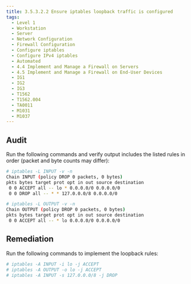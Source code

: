 ```yaml
---
title: 3.5.3.2.2 Ensure iptables loopback traffic is configured
tags:
  - Level 1
  - Workstation
  - Server
  - Network Configuration
  - Firewall Configuration
  - Configure iptables
  - Configure IPv4 iptables
  - Automated
  - 4.4 Implement and Manage a Firewall on Servers
  - 4.5 Implement and Manage a Firewall on End-User Devices
  - IG1
  - IG2
  - IG3
  - T1562
  - T1562.004
  - TA0011
  - M1031
  - M1037
---
```


## Audit
Run the following commands and verify output includes the listed rules in order (packet and byte counts may differ):
```bash
# iptables -L INPUT -v -n
Chain INPUT (policy DROP 0 packets, 0 bytes)
pkts bytes target prot opt in out source destination
 0 0 ACCEPT all -- lo * 0.0.0.0/0 0.0.0.0/0
 0 0 DROP all -- * * 127.0.0.0/8 0.0.0.0/0

# iptables -L OUTPUT -v -n
Chain OUTPUT (policy DROP 0 packets, 0 bytes)
pkts bytes target prot opt in out source destination
 0 0 ACCEPT all -- * lo 0.0.0.0/0 0.0.0.0/0
```

## Remediation
Run the following commands to implement the loopback rules:
```bash
# iptables -A INPUT -i lo -j ACCEPT
# iptables -A OUTPUT -o lo -j ACCEPT
# iptables -A INPUT -s 127.0.0.0/8 -j DROP
```
